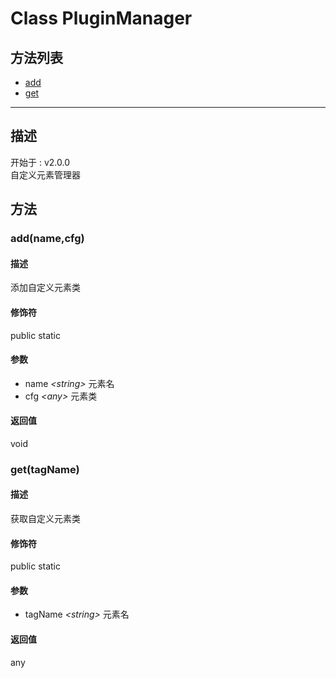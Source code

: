 # Class PluginManager
## 方法列表
+ [add](#METHOD_add)
+ [get](#METHOD_get)
  
---
## 描述
<font class="since">开始于 : v2.0.0</font>  
自定义元素管理器  
## 方法
### <a id="METHOD_add">add(name,cfg)</a>
#### 描述
添加自定义元素类  
#### 修饰符
<font class="modifier">public  static</font>  
#### 参数
+ name *&lt;<font class='datatype'>string</font>&gt;*  元素名
+ cfg *&lt;<font class='datatype'>any</font>&gt;*   元素类
  
#### 返回值
void  
### <a id="METHOD_get">get(tagName)</a>
#### 描述
获取自定义元素类  
#### 修饰符
<font class="modifier">public  static</font>  
#### 参数
+ tagName *&lt;<font class='datatype'>string</font>&gt;* 元素名
  
#### 返回值
<font class='datatype'>any</font>  
